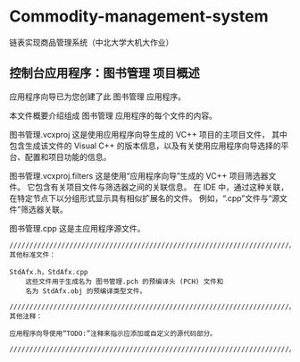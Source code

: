 # Commodity-management-system
链表实现商品管理系统（中北大学大机大作业）

## 控制台应用程序：图书管理 项目概述


  应用程序向导已为您创建了此 图书管理 应用程序。

  本文件概要介绍组成 图书管理 应用程序的每个文件的内容。


  图书管理.vcxproj
      这是使用应用程序向导生成的 VC++ 项目的主项目文件，
      其中包含生成该文件的 Visual C++ 
      的版本信息，以及有关使用应用程序向导选择的平台、配置和项目功能的信息。

  图书管理.vcxproj.filters
      这是使用“应用程序向导”生成的 VC++ 项目筛选器文件。 
      它包含有关项目文件与筛选器之间的关联信息。 在 IDE 
      中，通过这种关联，在特定节点下以分组形式显示具有相似扩展名的文件。
      例如，“.cpp”文件与“源文件”筛选器关联。

  图书管理.cpp
      这是主应用程序源文件。
```
/////////////////////////////////////////////////////////////////////////////
其他标准文件：

StdAfx.h，StdAfx.cpp
    这些文件用于生成名为 图书管理.pch 的预编译头 (PCH) 文件和
    名为 StdAfx.obj 的预编译类型文件。

/////////////////////////////////////////////////////////////////////////////
其他注释：

应用程序向导使用“TODO:”注释来指示应添加或自定义的源代码部分。

/////////////////////////////////////////////////////////////////////////////
```
